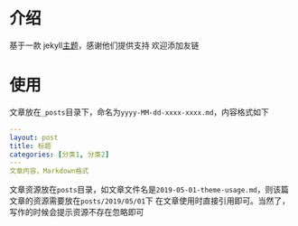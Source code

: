 # 介绍

基于一款 jekyll[主题](https://github.com/TMaize/tmaize-blog)，感谢他们提供支持
欢迎添加友链

# 使用

文章放在`_posts`目录下，命名为`yyyy-MM-dd-xxxx-xxxx.md`，内容格式如下

```yaml
---
layout: post
title: 标题
categories: [分类1, 分类2]
---
文章内容，Markdown格式
```

文章资源放在`posts`目录，如文章文件名是`2019-05-01-theme-usage.md`，则该篇文章的资源需要放在`posts/2019/05/01`下
在文章使用时直接引用即可。当然了，写作的时候会提示资源不存在忽略即可